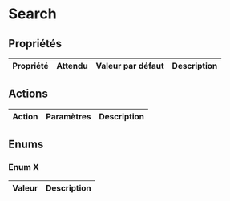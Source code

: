 # Search
 
## Propriétés

|Propriété|Attendu|Valeur par défaut|Description|
|-|-|-|-|

## Actions

|Action|Paramètres|Description|
|-|-|-|

## Enums

### Enum X

|Valeur|Description|
|-|-|

